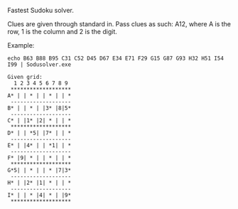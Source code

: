 Fastest Sudoku solver.

Clues are given through standard in. Pass clues as such: A12, where A is the row, 1 is the column and 2 is the digit.

Example:
```
echo B63 B88 B95 C31 C52 D45 D67 E34 E71 F29 G15 G87 G93 H32 H51 I54 I99 | Sodusolver.exe

Given grid:
  1 2 3 4 5 6 7 8 9
 *******************
A* | | * | | * | | *
 -------------------
B* | | * | |3* |8|5*
 -------------------
C* | |1* |2| * | | *
 *******************
D* | | *5| |7* | | *
 -------------------
E* | |4* | | *1| | *
 -------------------
F* |9| * | | * | | *
 *******************
G*5| | * | | * |7|3*
 -------------------
H* | |2* |1| * | | *
 -------------------
I* | | * |4| * | |9*
 *******************
 ```
